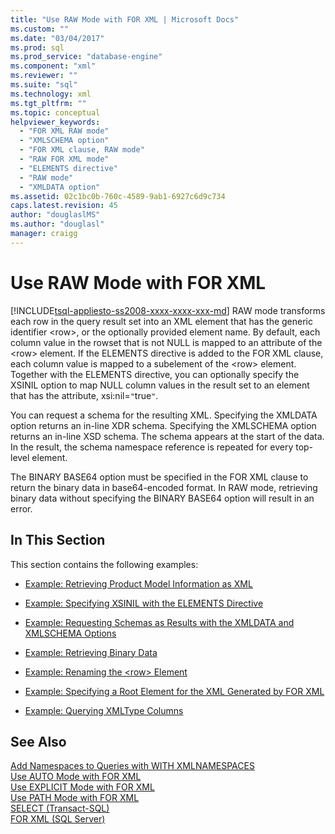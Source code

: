 ```yaml
---
title: "Use RAW Mode with FOR XML | Microsoft Docs"
ms.custom: ""
ms.date: "03/04/2017"
ms.prod: sql
ms.prod_service: "database-engine"
ms.component: "xml"
ms.reviewer: ""
ms.suite: "sql"
ms.technology: xml
ms.tgt_pltfrm: ""
ms.topic: conceptual
helpviewer_keywords: 
  - "FOR XML RAW mode"
  - "XMLSCHEMA option"
  - "FOR XML clause, RAW mode"
  - "RAW FOR XML mode"
  - "ELEMENTS directive"
  - "RAW mode"
  - "XMLDATA option"
ms.assetid: 02c1bc0b-760c-4589-9ab1-6927c6d9c734
caps.latest.revision: 45
author: "douglaslMS"
ms.author: "douglasl"
manager: craigg
---
```

# Use RAW Mode with FOR XML
[!INCLUDE[tsql-appliesto-ss2008-xxxx-xxxx-xxx-md](../../includes/tsql-appliesto-ss2008-xxxx-xxxx-xxx-md.md)]
  RAW mode transforms each row in the query result set into an XML element that has the generic identifier \<row>, or the optionally provided element name. By default, each column value in the rowset that is not NULL is mapped to an attribute of the \<row> element. If the ELEMENTS directive is added to the FOR XML clause, each column value is mapped to a subelement of the \<row> element. Together with the ELEMENTS directive, you can optionally specify the XSINIL option to map NULL column values in the result set to an element that has the attribute, xsi:nil=`"`true`"`.  
  
 You can request a schema for the resulting XML. Specifying the XMLDATA option returns an in-line XDR schema. Specifying the XMLSCHEMA option returns an in-line XSD schema. The schema appears at the start of the data. In the result, the schema namespace reference is repeated for every top-level element.  
  
 The BINARY BASE64 option must be specified in the FOR XML clause to return the binary data in base64-encoded format. In RAW mode, retrieving binary data without specifying the BINARY BASE64 option will result in an error.  
  
## In This Section  
 This section contains the following examples:  
  
-   [Example: Retrieving Product Model Information as XML](../../relational-databases/xml/example-retrieving-product-model-information-as-xml.md)  
  
-   [Example: Specifying XSINIL with the ELEMENTS Directive](../../relational-databases/xml/example-specifying-xsinil-with-the-elements-directive.md)  
  
-   [Example: Requesting Schemas as Results with the XMLDATA and XMLSCHEMA Options](../../relational-databases/xml/example-requesting-schemas-as-results-with-the-xmldata-and-xmlschema-options.md)  
  
-   [Example: Retrieving Binary Data](../../relational-databases/xml/example-retrieving-binary-data.md)  
  
-   [Example: Renaming the &#60;row&#62; Element](../../relational-databases/xml/example-renaming-the-row-element.md)  
  
-   [Example: Specifying a Root Element for the XML Generated by FOR XML](../../relational-databases/xml/example-specifying-a-root-element-for-the-xml-generated-by-for-xml.md)  
  
-   [Example: Querying XMLType Columns](../../relational-databases/xml/example-querying-xmltype-columns.md)  
  
## See Also  
 [Add Namespaces to Queries with WITH XMLNAMESPACES](../../relational-databases/xml/add-namespaces-to-queries-with-with-xmlnamespaces.md)   
 [Use AUTO Mode with FOR XML](../../relational-databases/xml/use-auto-mode-with-for-xml.md)   
 [Use EXPLICIT Mode with FOR XML](../../relational-databases/xml/use-explicit-mode-with-for-xml.md)   
 [Use PATH Mode with FOR XML](../../relational-databases/xml/use-path-mode-with-for-xml.md)   
 [SELECT &#40;Transact-SQL&#41;](../../t-sql/queries/select-transact-sql.md)   
 [FOR XML &#40;SQL Server&#41;](../../relational-databases/xml/for-xml-sql-server.md)  
  
  
